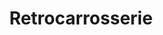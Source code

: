 ---
title: "Retrocarrosserie"
url: /la-salvetat-saint-gilles/retrocarrosserie/
shop: réparation de voitures
---